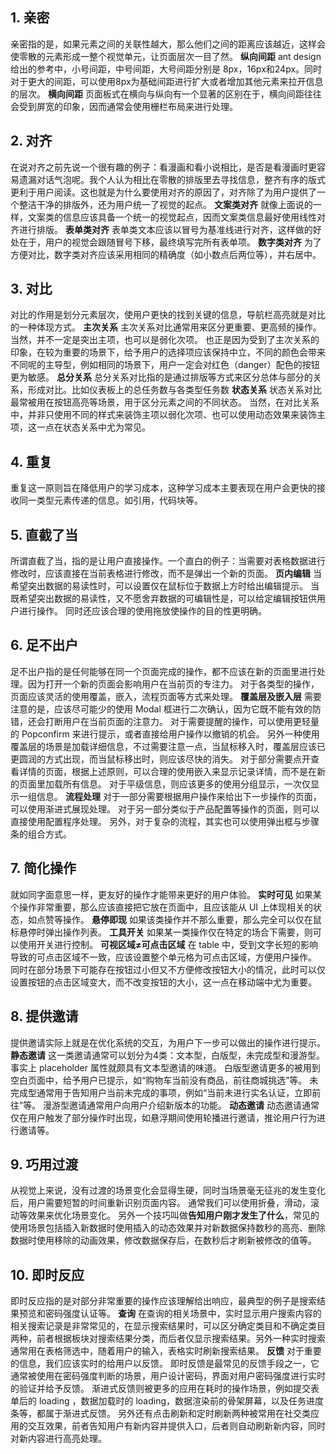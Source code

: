 ## 1. 亲密
亲密指的是，如果元素之间的关联性越大，那么他们之间的距离应该越近，这样会使零散的元素形成一整个视觉单元，让页面层次一目了然。
**纵向间距**
ant design 给出的参考中，小号间距，中号间距，大号间距分别是 8px，16px和24px。同时对于更大的间距，可以使用8px为基础间距进行扩大或者增加其他元素来拉开信息的层次。
**横向间距**
页面板式在横向与纵向有一个显著的区别在于，横向间距往往会受到屏宽的印象，因而通常会使用栅栏布局来进行处理。

## 2. 对齐
在说对齐之前先说一个很有趣的例子：看漫画和看小说相比，是否是看漫画时更容易遗漏对话气泡呢。我个人认为相比在零散的排版里去寻找信息，整齐有序的版式更利于用户阅读。这也就是为什么要使用对齐的原因了，对齐除了为用户提供了一个整洁干净的排版外，还为用户统一了视觉的起点。
**文案类对齐**
就像上面说的一样，文案类的信息应该具备一个统一的视觉起点，因而文案类信息最好使用线性对齐进行排版。
**表单类对齐**
表单类文本应该以冒号为基准线进行对齐，这样做的好处在于，用户的视觉会跟随冒号下移，最终填写完所有表单项。
**数字类对齐**
为了方便对比，数字类对齐应该采用相同的精确度（如小数点后两位等），并右居中。

## 3. 对比
对比的作用是划分元素层次，使用户更快的找到关键的信息，导航栏高亮就是对比的一种体现方式。
**主次关系**
主次关系对比通常用来区分更重要、更高频的操作。当然，并不一定是突出主项，也可以是弱化次项。
也正是因为受到了主次关系的印象，在较为重要的场景下，给予用户的选择项应该保持中立，不同的颜色会带来不同呢的主导型，例如相同的场景下，用户一定会对红色（danger）配色的按钮更为敏感。
**总分关系**
总分关系对比指的是通过排版等方式来区分总体与部分的关系，形成对比。比如仪表板上的总任务数与各类型任务数
**状态关系**
状态关系对比最常被用在按钮高亮等场景，用于区分元素之间的不同状态。
当然，在对比关系中，并非只使用不同的样式来装饰主项以弱化次项、也可以使用动态效果来装饰主项，这一点在状态关系中尤为常见。

## 4. 重复
重复这一原则旨在降低用户的学习成本，这种学习成本主要表现在用户会更快的接收同一类型元素传递的信息。如引用，代码块等。

## 5. 直截了当
所谓直截了当，指的是让用户直接操作。一个直白的例子：当需要对表格数据进行修改时，应该直接在当前表格进行修改，而不是弹出一个新的页面。
**页内编辑**
当希望突出数据的易读性时，可以设置仅在鼠标位于数据上方时给出编辑提示。
当既希望突出数据的易读性，又不愿舍弃数据的可编辑性是，可以给定编辑按钮供用户进行操作。
同时还应该合理的使用拖放使操作的目的性更明确。

## 6. 足不出户
足不出户指的是任何能够在同一个页面完成的操作，都不应该在新的页面里进行处理。因为打开一个新的页面会影响用户在当前页的专注力。
对于各类型的操作，页面应该灵活的使用覆盖，嵌入，流程页面等方式来处理。
**覆盖层及嵌入层**
需要注意的是，应该尽可能少的使用 Modal 框进行二次确认，因为它既不能有效的防错，还会打断用户在当前页面的注意力。
对于需要提醒的操作，可以使用更轻量的 Popconfirm 来进行提示，或者直接给用户操作以撤销的机会。
另外一种使用覆盖层的场景是加载详细信息，不过需要注意一点，当鼠标移入时，覆盖层应该已更圆润的方式出现，而当鼠标移出时，则应该尽快的消失。
对于部分需要点开查看详情的页面，根据上述原则，可以合理的使用嵌入来显示记录详情，而不是在新的页面里加载所有信息。
对于平级信息，则应该更多的使用分组显示，一次仅显示一组信息。
**流程处理**
对于一部分需要根据用户操作来给出下一步操作的页面，可以使用渐进式展现处理。
对于另一部分类似于产品配置等操作的页面，则可以直接使用配置程序处理。
另外，对于复杂的流程，其实也可以使用弹出框与步骤条的组合方式。

## 7. 简化操作
就如同字面意思一样，更友好的操作才能带来更好的用户体验。
**实时可见**
如果某个操作非常重要，那么应该直接把它放在页面中，且应该能从 UI 上体现相关的状态，如点赞等操作。
**悬停即现**
如果该类操作并不那么重要，那么完全可以仅在鼠标悬停时弹出操作列表。
**工具开关**
如果某一类操作仅在特定的场合下需要，则可以使用开关进行控制。
**可视区域≠可点击区域**
在 table 中，受到文字长短的影响导致的可点击区域不一致，应该设置整个单元格为可点击区域，方便用户操作。
同时在部分场景下可能存在按钮过小但又不方便修改按钮大小的情况，此时可以仅设置按钮的点击区域变大，而不改变按钮的大小，这一点在移动端中尤为重要。

## 8. 提供邀请
提供邀请实际上就是在优化系统的交互，为用户下一步可以做出的操作进行提示。
**静态邀请**
这一类邀请通常可以划分为4类：文本型，白版型，未完成型和漫游型。
事实上 placeholder 属性就颇具有文本型邀请的味道。
白版型邀请更多的被用到空白页面中，给予用户已提示，如“购物车当前没有商品，前往商城挑选”等。
未完成型通常用于告知用户当前未完成的事项，例如“当前未进行实名认证，立即前往”等。
漫游型邀请通常用户向用户介绍新版本的功能。
**动态邀请**
动态邀请通常仅在用户触发了部分操作时出现，如悬浮期间使用轮播进行邀请，推论用户行为进行邀请等。

## 9. 巧用过渡
从视觉上来说，没有过渡的场景变化会显得生硬，同时当场景毫无征兆的发生变化后，用户需要短暂的时间重新识别页面内容。
通常我们可以使用折叠，滑动，滚动等效果来优化场景变化。
另外一个技巧叫做**告知用户刚才发生了什么**，常见的使用场景包括插入新数据时使用插入的动态效果并对新数据保持数秒的高亮、删除数据时使用移除的动画效果，修改数据保存后，在数秒后才刷新被修改的值等。

## 10. 即时反应
即时反应指的是对部分非常重要的操作应该理解给出响应，最典型的例子是搜索结果预览和密码强度认证等。
**查询**
在查询的相关场景中，实时显示用户搜索内容的相关搜索记录是非常常见的，在显示搜索结果时，可以区分确定类目和不确定类目两种，前者根据板块对搜索结果分类，而后者仅显示搜索结果。另外一种实时搜索通常用在表格筛选中，随着用户的输入，表格实时刷新搜索结果。
**反馈**
对于重要的信息，我们应该实时的给用户以反馈。
即时反馈是最常见的反馈手段之一，它通常被使用在密码强度判断的场景，用户设计密码，界面对用户密码强度进行实时的验证并给予反馈。
渐进式反馈则被更多的应用在耗时的操作场景，例如提交表单后的 loading ，数据加载时的 loading，数据渲染前的骨架屏幕，以及任务进度条等，都属于渐进式反馈。
另外还有点击刷新和定时刷新两种被常用在社交类应用的交互效果，前者告知用户有新内容并提供入口，后者则自动刷新新内容，同时对新内容进行高亮处理。
